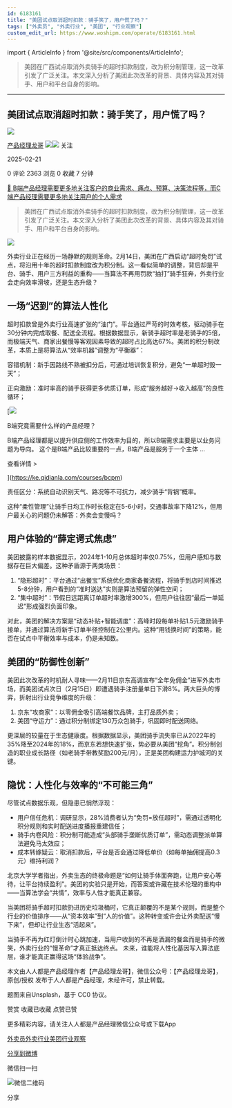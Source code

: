 ```yaml
---
id: 6183161
title: "美团试点取消超时扣款：骑手笑了，用户慌了吗？"
tags: ["外卖员", "外卖行业", "美团", "行业观察"]
custom_edit_url: https://www.woshipm.com/operate/6183161.html
---
```

import { ArticleInfo } from '@site/src/components/ArticleInfo';

<ArticleInfo
    author="产品经理龙哥"
    authorLink="https://www.woshipm.com/u/1232278"
    published="2025-02-21"
    views={2363}
    comments={0}
    collects={0}
/>

> 美团在广西试点取消外卖骑手的超时扣款制度，改为积分制管理，这一改革引发了广泛关注。本文深入分析了美团此次改革的背景、具体内容及其对骑手、用户和平台自身的影响。

---

## 美团试点取消超时扣款：骑手笑了，用户慌了吗？

[![](https://static.woshipm.com/pmapp_avatar_20230725083838_7642.jpg?imageView2/1/w/72/h/72/q/100)](https://www.woshipm.com/u/1232278)

[产品经理龙哥](https://www.woshipm.com/u/1232278) ![](https://static.woshipm.com/tag/1121_1@2x.png)![](https://static.woshipm.com/tag/2105_1@2x.png) 关注

2025-02-21

0 评论 2363 浏览 0 收藏 7 分钟

[🔗 B端产品经理需要更多地关注客户的商业需求、痛点、预算、决策流程等，而C端产品经理需要更多地关注用户的个人需求](https://ke.qidianla.com/courses/bcpm)

> 美团在广西试点取消外卖骑手的超时扣款制度，改为积分制管理，这一改革引发了广泛关注。本文深入分析了美团此次改革的背景、具体内容及其对骑手、用户和平台自身的影响。

![](https://image.woshipm.com/2025/02/21/36365bde-f013-11ef-98d7-00163e09d72f.png)

外卖行业正在经历一场静默的规则革命。2月14日，美团在广西启动“超时免罚”试点，将沿用十年的超时扣款制度改为积分制。这一看似简单的调整，背后却是平台、骑手、用户三方利益的重构——当算法不再用罚款“抽打”骑手狂奔，外卖行业会走向效率滑坡，还是生态升级？

## 一场“迟到”的算法人性化

超时扣款曾是外卖行业高速扩张的“油门”。平台通过严苛的时效考核，驱动骑手在30分钟内完成取餐、配送全流程。根据数据显示，新骑手超时率是老骑手的5倍，而极端天气、商家出餐慢等客观因素导致的超时占比高达67%。美团的积分制改革，本质上是将算法从“效率机器”调整为“平衡器”：

容错机制：新手因路线不熟被扣分后，可通过培训恢复积分，避免“一单超时毁一天”；

正向激励：准时率高的骑手获得更多优质订单，形成“服务越好→收入越高”的良性循环；

[![](https://image.woshipm.com/2023/08/02/f7cafd68-30e3-11ee-9da3-00163e0b5ff3.png)

B端究竟需要什么样的产品经理？

B端产品经理都是以提升供应侧的工作效率为目的，所以B端需求主要是以业务问题为导向。 这个是B端产品比较重要的一点，B端产品是服务于一个主体 ...

查看详情 >

](https://ke.qidianla.com/courses/bcpm)

责任区分：系统自动识别天气、路况等不可抗力，减少骑手“背锅”概率。

这种“柔性管理”让骑手日均工作时长稳定在5-6小时，交通事故率下降12%，但用户最关心的问题仍未解答：外卖会变慢吗？

## 用户体验的“薛定谔式焦虑”

美团披露的样本数据显示，2024年1-10月总体超时率仅0.75%，但用户感知与数据存在巨大偏差。这种矛盾源于两类场景：

1.  “隐形超时”：平台通过“出餐宝”系统优化商家备餐流程，将骑手到店时间推迟5-8分钟，用户看到的“准时送达”实则是算法预留的弹性空间；
2.  “集中超时”：节假日远距离订单超时率激增300%，但用户往往因“最后一单延迟”形成强烈负面印象。

对此，美团的解决方案是“动态补贴+智能调度”：高峰时段每单补贴1.5元激励骑手接单，并通过算法将新手订单半径控制在2公里内。这种“用钱换时间”的策略，能否在试点中平衡效率与成本，仍是未知数。

## 美团的“防御性创新”

美团此次改革的时机耐人寻味——2月11日京东高调宣布“全年免佣金”进军外卖市场，而美团试点次日（2月15日）即遭遇骑手注册量单日下滑8%。两大巨头的博弈，折射出行业竞争维度的升级：

1.  京东“攻商家”：以零佣金吸引高端餐饮品牌，主打品质外卖；
2.  美团“守运力”：通过积分制绑定130万众包骑手，巩固即时配送网络。

更深层的较量在于生态健康度。根据数据显示，美团骑手流失率已从2022年的35%降至2024年的18%，而京东若想快速扩张，势必要从美团“挖角”。积分制创造的职业成长路径（如老骑手带教奖励200元/月），正是美团构建运力护城河的关键。

## 隐忧：人性化与效率的“不可能三角”

尽管试点数据乐观，但隐患已悄然浮现：

*   用户信任危机：调研显示，28%消费者认为“免罚=放任超时”，需通过透明化积分规则和实时配送进度播报重建信任；
*   骑手内卷风险：积分制可能造成“头部骑手垄断优质订单”，需动态调整派单算法避免马太效应；
*   成本转嫁疑云：取消扣款后，平台是否会通过降低单价（如每单抽佣提高0.3元）维持利润？

北京大学学者指出，外卖生态的终极命题是“如何让骑手体面奔跑，让用户安心等待，让平台持续盈利”。美团的实验只是开始，而答案或许藏在技术伦理的重构中——当算法学会“共情”，效率与人性才能真正兼容。

当美团将骑手超时扣款扔进历史垃圾桶时，它真正颠覆的不是某个规则，而是整个行业的价值排序——从“资本效率”到“人的价值”。这种转变或许会让外卖配送“慢下来”，但却让行业生态“活起来”。

当骑手不再为红灯倒计时心跳加速，当用户收到的不再是洒漏的餐盒而是骑手的微笑，外卖行业的“慢革命”才真正抵达终点。 未来，谁能将人性化基因写入算法底层，谁才能真正赢得这场“体验战争”。

本文由人人都是产品经理作者【产品经理龙哥】，微信公众号：【产品经理龙哥】，原创/授权 发布于人人都是产品经理，未经许可，禁止转载。

题图来自Unsplash，基于 CC0 协议。

赞赏 收藏已收藏 点赞已赞

更多精彩内容，请关注人人都是产品经理微信公众号或下载App

[外卖员](https://www.woshipm.com/tag/%e5%a4%96%e5%8d%96%e5%91%98)[外卖行业](https://www.woshipm.com/tag/%e5%a4%96%e5%8d%96%e8%a1%8c%e4%b8%9a)[美团](https://www.woshipm.com/tag/%e7%be%8e%e5%9b%a2)[行业观察](https://www.woshipm.com/tag/%e8%a1%8c%e4%b8%9a%e8%a7%82%e5%af%9f)

[分享到微博](https://service.weibo.com/share/share.php?appkey=2775287854&title=美团试点取消超时扣款：骑手笑了，用户慌了吗？&url=https://www.woshipm.com/operate/6183161.html&pic=https://image.woshipm.com/2025/02/21/36365bde-f013-11ef-98d7-00163e09d72f.png)

微信扫一扫

![微信二维码](https://api.pwmqr.com/qrcode/create/?url=https://www.woshipm.com/operate/6183161.html)

分享
